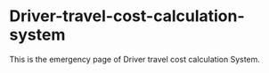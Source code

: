 # Driver-travel-cost-calculation-system
This is the emergency  page of Driver travel cost calculation System.
